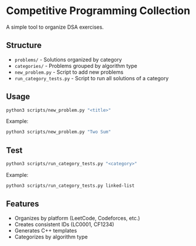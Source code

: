 # Competitive Programming Collection

A simple tool to organize DSA exercises.

## Structure

- `problems/` - Solutions organized by category
- `categories/` - Problems grouped by algorithm type
- `new_problem.py` - Script to add new problems
- `run_category_tests.py` - Script to run all solutions of a category

## Usage

```bash
python3 scripts/new_problem.py "<title>"
```
Example:
```bash
python3 scripts/new_problem.py "Two Sum"
```
## Test

```bash
python3 scripts/run_category_tests.py "<category>"
```
Example:
```bash
python3 scripts/run_category_tests.py linked-list
```

## Features

- Organizes by platform (LeetCode, Codeforces, etc.)
- Creates consistent IDs (LC0001, CF1234)
- Generates C++ templates
- Categorizes by algorithm type
